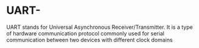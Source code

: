 # UART-
UART stands for Universal Asynchronous Receiver/Transmitter. It is a type of hardware communication protocol commonly used for serial communication between two devices with different clock domains
